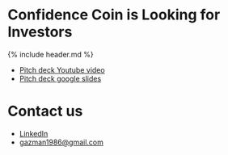 # Confidence Coin is Looking for Investors
{% include header.md %}

 - [Pitch deck Youtube video](https://www.youtube.com/watch?v=6Pz0-9BCZxk)
 - [Pitch deck google slides](https://docs.google.com/presentation/d/1OMKAO8GPjUM9gSgODYrIE8wz79jblqllAQlusKp5BrQ/edit?usp=sharing)

# Contact us
 - [LinkedIn](https://www.linkedin.com/in/ilyagazman/)
 - <a href='mai&#108;t&#111;&#58;g&#37;&#54;1z&#109;&#97;%6E19%&#51;8%3&#54;&#64;gma&#105;l&#46;co%6D'>&#103;a&#122;man198&#54;&#64;gm&#97;il&#46;co&#109;</a>
